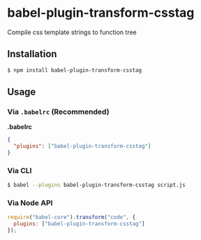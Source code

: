 # babel-plugin-transform-csstag

Compile css template strings to function tree

## Installation

```sh
$ npm install babel-plugin-transform-csstag
```

## Usage

### Via `.babelrc` (Recommended)

**.babelrc**

```json
{
  "plugins": ["babel-plugin-transform-csstag"]
}
```

### Via CLI

```sh
$ babel --plugins babel-plugin-transform-csstag script.js
```

### Via Node API

```javascript
require("babel-core").transform("code", {
  plugins: ["babel-plugin-transform-csstag"]
});
```
